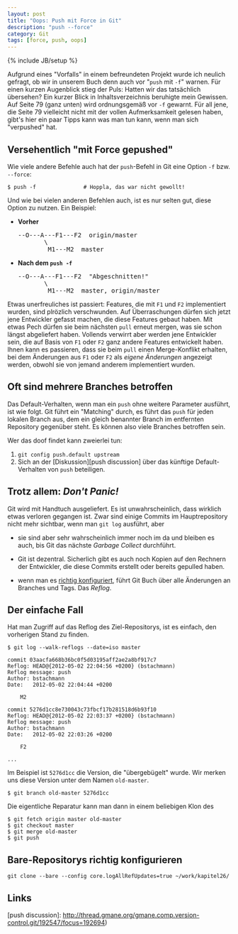 ```yaml
---
layout: post
title: "Oops: Push mit Force in Git"
description: "push --force"
category: Git
tags: [force, push, oops]
---
```

{% include JB/setup %}

Aufgrund eines "Vorfalls" in einem befreundeten Projekt wurde ich
neulich gefragt, ob wir in unserem Buch denn auch vor "`push` mit `-f`" 
warnen. Für einen kurzen Augenblick stieg der Puls: Hatten wir das tatsächlich 
übersehen? Ein kurzer Blick in Inhaltsverzeichnis beruhigte mein Gewissen. 
Auf Seite 79 (ganz unten) wird ordnungsgemäß vor `-f` gewarnt.
Für all jene, die Seite 79 vielleicht nicht mit der vollen Aufmerksamkeit
gelesen haben, gibt's hier ein paar Tipps kann was man tun kann, wenn 
man sich "verpushed" hat.

Versehentlich "mit Force gepushed"
----------------------------------

Wie viele andere Befehle auch hat der `push`-Befehl in Git eine Option `-f` 
bzw. `--force`:

	$ push -f               # Hoppla, das war nicht gewollt!

Und wie bei vielen anderen Befehlen auch, ist es nur selten 
gut, diese Option zu nutzen. Ein Beispiel:

 * **Vorher** 
   <pre>
   --O---A---F1---F2  origin/master
          \
           M1---M2  master   
   </pre>

 * **Nach dem `push -f`** 
   <pre>
   --O---A---F1---F2  "Abgeschnitten!"
          \
           M1---M2  master, origin/master   
   </pre>

Etwas unerfreuliches ist passiert: Features, die mit `F1` und `F2`
implementiert wurden, sind plrözlich verschwunden.
Auf Überraschungen dürfen sich jetzt jene Entwickler gefasst machen,
die diese Features gebaut haben. Mit etwas Pech dürfen sie beim nächsten 
`pull` erneut mergen, was sie schon längst abgeliefert haben.
Vollends verwirrt aber werden jene Entwickler sein,
die auf Basis von `F1` oder `F2` ganz andere Features entwickelt haben.
Ihnen kann es passieren, dass sie beim `pull` einen Merge-Konflikt 
erhalten, bei dem Änderungen aus `F1` oder `F2`
als *eigene Änderungen* angezeigt werden, obwohl
sie von jemand anderem implementiert wurden.

Oft sind mehrere Branches betroffen
-----------------------------------

Das Default-Verhalten, wenn man ein `push` ohne weitere Parameter
ausführt, ist wie folgt. Git führt ein "Matching" durch,
es führt das `push` für jeden lokalen Branch aus, 
dem ein gleich benannter Branch im entfernten Repository gegenüber steht.
Es können also viele Branches betroffen sein.

Wer das doof findet kann zweierlei tun: 

 1. `git config push.default upstream`
 2. Sich an der [Diskussion][push discussion]
    über das künftige Default-Verhalten von `push` beteiligen.

Trotz allem: *Don't Panic!* 
---------------------------

Git wird mit Handtuch ausgeliefert. Es ist unwahrscheinlich, 
dass wirklich etwas verloren gegangen ist.
Zwar sind einige Commits im Hauptrepository nicht mehr sichtbar,
wenn man `git log` ausführt, aber

 * sie sind aber sehr wahrscheinlich immer noch im da 
   und bleiben es auch, bis Git das nächste *Garbage Collect* durchführt.
   
 * Git ist dezentral. Sicherlich gibt es auch noch Kopien auf den Rechnern
   der Entwickler, die diese Commits erstellt oder bereits gepulled haben.
   
 * wenn man es [richtig konfiguriert](#configure-reflog),
   führt Git Buch über alle Änderungen an Branches und
   Tags. Das *Reflog*.
   
Der einfache Fall
----------------- 
 
Hat man Zugriff auf das Reflog des Ziel-Repositorys, ist es einfach, den
vorherigen Stand zu finden.
  
	$ git log --walk-reflogs --date=iso master

	commit 03aacfa668b36bc0f5d03195aff2ae2a8bf917c7
	Reflog: HEAD@{2012-05-02 22:04:56 +0200} (bstachmann)
	Reflog message: push
	Author: bstachmann
	Date:   2012-05-02 22:04:44 +0200
	
	    M2
	
	commit 5276d1cc8e730043c73fbcf17b281518d6b93f10
	Reflog: HEAD@{2012-05-02 22:03:37 +0200} (bstachmann)
	Reflog message: push
	Author: bstachmann
	Date:   2012-05-02 22:03:26 +0200
	
	    F2

	...

Im Beispiel ist `5276d1cc` die Version, die "übergebügelt"
wurde. Wir merken uns diese Version unter dem Namen 
`old-master`.

    $ git branch old-master 5276d1cc

Die eigentliche Reparatur kann man dann in einem beliebigen
Klon des 
    
    $ git fetch origin master old-master
    $ git checkout master
	$ git merge old-master
	$ git push


Bare-Repositorys richtig konfigurieren    <a id="configure-reflog"/>
--------------------------------------

	git clone --bare --config core.logAllRefUpdates=true ~/work/kapitel26/	
	
	
Links
-----

  [1]: http://stackoverflow.com/questions/3876206/how-do-i-view-a-git-repos-recieve-history "asfd"
  [2]: http://stackoverflow.com/questions/6140083/how-to-create-reflogs-information-in-an-existing-bare-repository
  [3]: http://sitaramc.github.com/concepts/reflog.html
  [4]: http://gitready.com/intermediate/2009/02/09/reflog-your-safety-net.html
  [5]: http://de.gitready.com/advanced/2009/01/17/restoring-lost-commits.html
  [push discussion]: http://thread.gmane.org/gmane.comp.version-control.git/192547/focus=192694)
